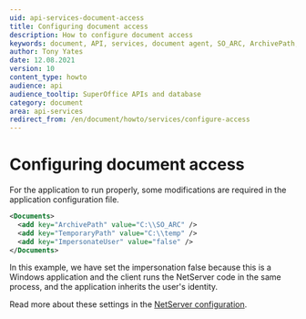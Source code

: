```yaml
---
uid: api-services-document-access
title: Configuring document access
description: How to configure document access
keywords: document, API, services, document agent, SO_ARC, ArchivePath, TemporaryPath, ImpersonateUser
author: Tony Yates
date: 12.08.2021
version: 10
content_type: howto
audience: api
audience_tooltip: SuperOffice APIs and database
category: document
area: api-services
redirect_from: /en/document/howto/services/configure-access
---
```


# Configuring document access

For the application to run properly, some modifications are required in the application configuration file.

```XML
<Documents>
  <add key="ArchivePath" value="C:\\SO_ARC" />
  <add key="TemporaryPath" value="C:\\temp" />
  <add key="ImpersonateUser" value="false" />
</Documents>
```

In this example, we have set the impersonation false because this is a Windows application and the client runs the NetServer code in the same process, and the application inherits the user's identity.

Read more about these settings in the [NetServer configuration][1].

<!-- Referenced links -->
[1]: ../../../config/documents.md

<!-- Referenced images -->
